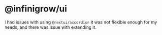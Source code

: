 # @infinigrow/ui

I had issues with using `@nextui/accordion` it was not flexible enough for my needs, and there was issue with extending it.
